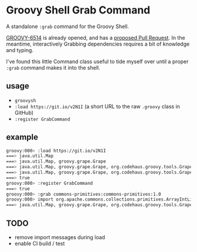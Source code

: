 # Groovy Shell Grab Command

A standalone `:grab` command for the Groovy Shell.

[GROOVY-6514](https://issues.apache.org/jira/browse/GROOVY-6514) is already opened, and has a [proposed Pull Request](https://github.com/apache/groovy/pull/104).  In the meantime, interactively Grabbing dependencies requires a bit of knowledge and typing.

I've found this little Command class useful to tide myself over until a proper `:grab` command makes it into the shell.

## usage

- `groovysh`
- `:load https://git.io/v2N1I` (a short URL to the raw `.groovy` class in GitHub)
- `:register GrabCommand`

## example

```sh
groovy:000> :load https://git.io/v2N1I
===> java.util.Map
===> java.util.Map, groovy.grape.Grape
===> java.util.Map, groovy.grape.Grape, org.codehaus.groovy.tools.GrapeUtil
===> java.util.Map, groovy.grape.Grape, org.codehaus.groovy.tools.GrapeUtil, org.codehaus.groovy.tools.shell.CommandSupport
===> true
groovy:000> :register GrabCommand
===> true
groovy:000> :grab commons-primitives:commons-primitives:1.0
groovy:000> import org.apache.commons.collections.primitives.ArrayIntList
===> java.util.Map, groovy.grape.Grape, org.codehaus.groovy.tools.GrapeUtil, org.codehaus.groovy.tools.shell.CommandSupport, org.apache.commons.collections.primitives.ArrayIntList
```

## TODO

- remove import messages during load
- enable CI build / test
